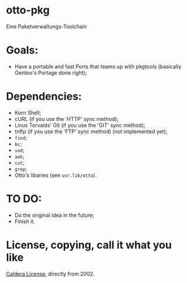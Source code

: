 # otto-pkg
Eine Paketverwaltungs-Toolchain

# Goals:
+ Have a portable and fast Ports that teams up with pkgtools (basically Gentoo's Portage done right);  

# Dependencies:
+ Korn Shell;
+ cURL (if you use the 'HTTP' sync method);
+ Linus Torvalds' Git (if you use the 'GIT' sync method);
+ tnftp (if you use the 'FTP' sync method) (not implemented yet);
+ `find`;
+ `bc`;
+ `sed`;
+ `awk`;
+ `cut`;
+ `grep`;
+ Otto's libaries (see `usr.lib/otto`).  

# TO DO:
+ Do the original idea in the future;
+ Finish it.

# License, copying, call it what you like
[Caldera License](http://projeto-pindorama.neocities.org/_arquivos/licencas/copycenter/CALDERA_LICENSE.html), directly from 2002.  

